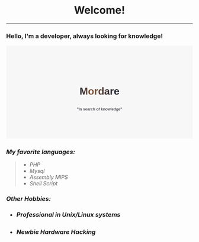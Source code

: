 <h1 align="center">Welcome!</h1>
<hr>
<h3>Hello, I'm a developer, always looking for knowledge!</h3>

![alt text](https://raw.githubusercontent.com/mordare/mordare/main/untitled.png?raw=true)

<h3><em>My favorite languages:</em></h3>
<blockquote>
  <ul>
    <li><em>PHP</em></li>
    <li><em>Mysql</em></li>
    <li><em>Assembly MIPS</em></li>
    <li><em>Shell Script</em></li>
  </ul>
</blockquote>
<h3><em>Other Hobbies:</em><h3>
<ul>
<li><h5>Professional in Unix/Linux systems</h5></li>
  <li><h5>Newbie Hardware Hacking</h5></li>
</ul>
</hr>
